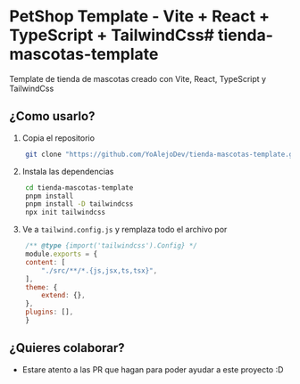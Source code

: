 # PetShop Template - Vite + React + TypeScript + TailwindCss# tienda-mascotas-template

Template de tienda de mascotas creado con Vite, React, TypeScript y TailwindCss

## ¿Como usarlo?

1. Copia el repositorio

```bash
    git clone "https://github.com/YoAlejoDev/tienda-mascotas-template.git"
```

2. Instala las dependencias

```bash
    cd tienda-mascotas-template
    pnpm install
    pnpm install -D tailwindcss 
    npx init tailwindcss
```

3. Ve a `tailwind.config.js` y remplaza todo el archivo por

```js
    /** @type {import('tailwindcss').Config} */
    module.exports = {
    content: [
        "./src/**/*.{js,jsx,ts,tsx}",
    ],
    theme: {
        extend: {},
    },
    plugins: [],
    }
```

## ¿Quieres colaborar?

- Estare atento a las PR que hagan para poder ayudar a este proyecto :D